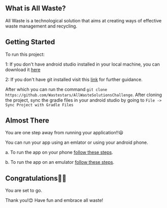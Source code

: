 ## What is All Waste?
All Waste is a technological solution that aims at creating ways of effective waste management and recycling.


## Getting Started
To run this project:

1: If you don't have android studio installed in your local machine, you can download it [here](https://developer.android.com/studio)

2: If you don't have git installed visit this [link](https://git-scm.com/book/en/v2/Getting-Started-Installing-Git) for further guidance.

After which you can run the command `git clone https://github.com/Wastestars/AllWasteSolutionsChallenge`. After cloning the project, sync the gradle files in your android studio by going to `File -> Sync Project with Gradle Files`


## Almost There
You are one step away from running your application!!😃

You can run your app using an emlator or using your android phone. 

a. To run the app on your phone [follow these steps](https://developer.android.com/studio/run/device).

b. To run the app on an emulator [follow these steps](https://developer.android.com/studio/run/emulator).

## Congratulations🥳🥳

You are set to go.

Thank you!😊 Have fun and embrace all waste!

